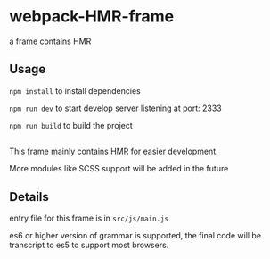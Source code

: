 # webpack-HMR-frame
a frame contains HMR
##  Usage

```npm install``` to install dependencies

```npm run dev``` to start develop server listening at port: 2333

```npm run build``` to build the project
##
This frame mainly contains HMR for easier development.

More modules like SCSS support will be added in the future
##  Details

entry file for this frame is in ```src/js/main.js```

es6 or higher version of grammar is supported, the final code will be transcript to es5 to support most browsers.
